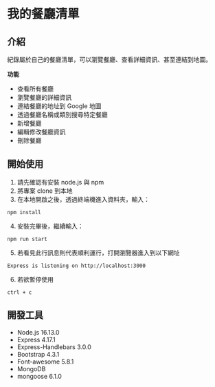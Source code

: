 # 我的餐廳清單
## 介紹
紀錄屬於自己的餐廳清單，可以瀏覽餐廳、查看詳細資訊、甚至連結到地圖。

**功能**
* 查看所有餐廳
* 瀏覽餐廳的詳細資訊
* 連結餐廳的地址到 Google 地圖
* 透過餐廳名稱或類別搜尋特定餐廳
* 新增餐廳
* 編輯修改餐廳資訊
* 刪除餐廳
## 開始使用
1. 請先確認有安裝 node.js 與 npm
2. 將專案 clone 到本地
3. 在本地開啟之後，透過終端機進入資料夾，輸入：
  ```
  npm install
  ```
4. 安裝完畢後，繼續輸入：
  ```
  npm run start
  ```
5. 若看見此行訊息則代表順利運行，打開瀏覽器進入到以下網址
  ```
  Express is listening on http://localhost:3000
  ```
6. 若欲暫停使用
  ```
  ctrl + c
  ```
## 開發工具
* Node.js 16.13.0
* Express 4.17.1
* Express-Handlebars 3.0.0
* Bootstrap 4.3.1
* Font-awesome 5.8.1
* MongoDB
* mongoose 6.1.0
